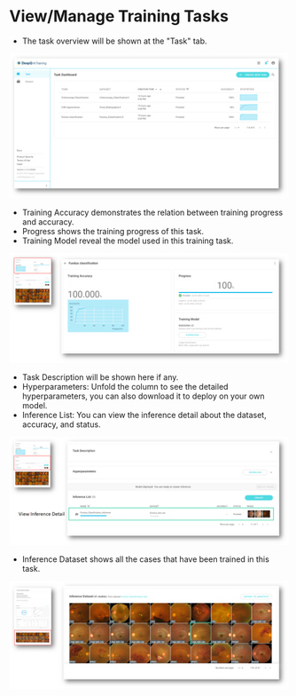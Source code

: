 # View/Manage Training Tasks

* The task overview will be shown at the "Task" tab. 

![](../.gitbook/assets/image%20%2868%29.png)

* Training Accuracy demonstrates the relation between training progress and accuracy. 
* Progress shows the training progress of this task. 
* Training Model reveal the model used in this training task. 

![](../.gitbook/assets/image%20%2897%29.png)

* Task Description will be shown here if any. 
* Hyperparameters: Unfold the column to see the detailed hyperparameters, you can also download it to deploy on your own model. 
* Inference List: You can view the inference detail about the dataset, accuracy, and status. 

![](../.gitbook/assets/image%20%2890%29.png)

* Inference Dataset shows all the cases that have been trained in this task. 

![](../.gitbook/assets/image%20%28106%29.png)





